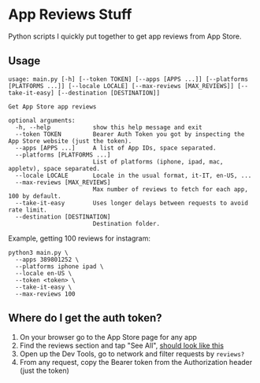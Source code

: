 # App Reviews Stuff
Python scripts I quickly put together to get app reviews from App Store.

## Usage
```
usage: main.py [-h] [--token TOKEN] [--apps [APPS ...]] [--platforms [PLATFORMS ...]] [--locale LOCALE] [--max-reviews [MAX_REVIEWS]] [--take-it-easy] [--destination [DESTINATION]]

Get App Store app reviews

optional arguments:
  -h, --help            show this help message and exit
  --token TOKEN         Bearer Auth Token you got by inspecting the App Store website (just the token).
  --apps [APPS ...]     A list of App IDs, space separated.
  --platforms [PLATFORMS ...]
                        List of platforms (iphone, ipad, mac, appletv), space separated.
  --locale LOCALE       Locale in the usual format, it-IT, en-US, ...
  --max-reviews [MAX_REVIEWS]
                        Max number of reviews to fetch for each app, 100 by default.
  --take-it-easy        Uses longer delays between requests to avoid rate limit.
  --destination [DESTINATION]
                        Destination folder.
```
Example, getting 100 reviews for instagram:
```
python3 main.py \
  --apps 389801252 \
  --platforms iphone ipad \
  --locale en-US \
  --token <token> \
  --take-it-easy \
  --max-reviews 100
```

## Where do I get the auth token?
1. On your browser go to the App Store page for any app
1. Find the reviews section and tap "See All", [should look like this](https://apps.apple.com/us/app/instagram/id389801252#see-all/reviews)
1. Open up the Dev Tools, go to network and filter requests by `reviews?`
1. From any request, copy the Bearer token from the Authorization header (just the token)